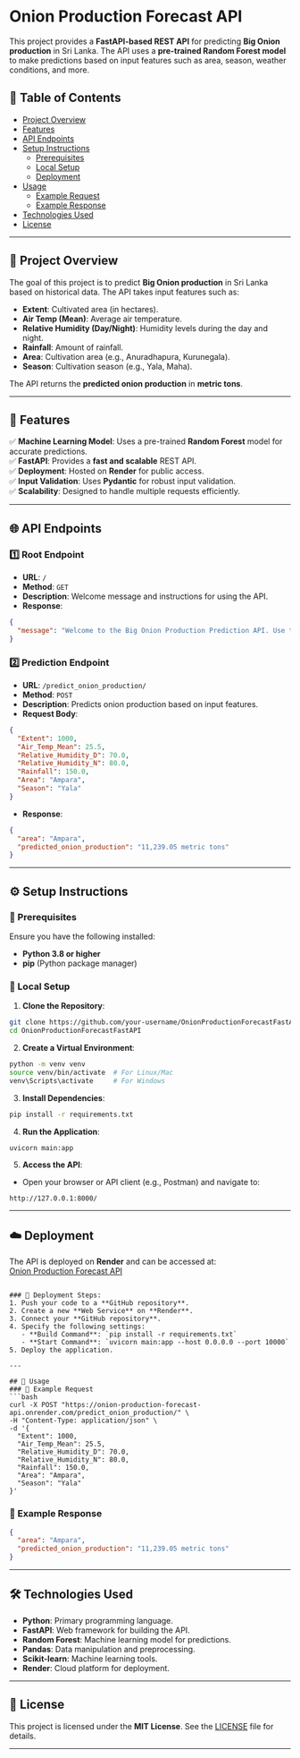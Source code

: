 # Onion Production Forecast API

This project provides a **FastAPI-based REST API** for predicting **Big Onion production** in Sri Lanka. The API uses a **pre-trained Random Forest model** to make predictions based on input features such as area, season, weather conditions, and more.

## 📌 Table of Contents
- [Project Overview](#project-overview)
- [Features](#features)
- [API Endpoints](#api-endpoints)
- [Setup Instructions](#setup-instructions)
  - [Prerequisites](#prerequisites)
  - [Local Setup](#local-setup)
  - [Deployment](#deployment)
- [Usage](#usage)
  - [Example Request](#example-request)
  - [Example Response](#example-response)
- [Technologies Used](#technologies-used)
- [License](#license)

---

## 📖 Project Overview
The goal of this project is to predict **Big Onion production** in Sri Lanka based on historical data. The API takes input features such as:

- **Extent**: Cultivated area (in hectares).
- **Air Temp (Mean)**: Average air temperature.
- **Relative Humidity (Day/Night)**: Humidity levels during the day and night.
- **Rainfall**: Amount of rainfall.
- **Area**: Cultivation area (e.g., Anuradhapura, Kurunegala).
- **Season**: Cultivation season (e.g., Yala, Maha).

The API returns the **predicted onion production** in **metric tons**.

---

## 🚀 Features
✅ **Machine Learning Model**: Uses a pre-trained **Random Forest** model for accurate predictions.  
✅ **FastAPI**: Provides a **fast and scalable** REST API.  
✅ **Deployment**: Hosted on **Render** for public access.  
✅ **Input Validation**: Uses **Pydantic** for robust input validation.  
✅ **Scalability**: Designed to handle multiple requests efficiently.  

---

## 🌐 API Endpoints

### 1️⃣ Root Endpoint
- **URL**: `/`
- **Method**: `GET`
- **Description**: Welcome message and instructions for using the API.
- **Response**:
```json
{
  "message": "Welcome to the Big Onion Production Prediction API. Use the /predict_onion_production/ endpoint for predictions."
}
```

### 2️⃣ Prediction Endpoint
- **URL**: `/predict_onion_production/`
- **Method**: `POST`
- **Description**: Predicts onion production based on input features.
- **Request Body**:
```json
{
  "Extent": 1000,
  "Air_Temp_Mean": 25.5,
  "Relative_Humidity_D": 70.0,
  "Relative_Humidity_N": 80.0,
  "Rainfall": 150.0,
  "Area": "Ampara",
  "Season": "Yala"
}
```
- **Response**:
```json
{
  "area": "Ampara",
  "predicted_onion_production": "11,239.05 metric tons"
}
```

---

## ⚙️ Setup Instructions

### 🔹 Prerequisites
Ensure you have the following installed:
- **Python 3.8 or higher**
- **pip** (Python package manager)

### 🔹 Local Setup
1. **Clone the Repository**:
```bash
git clone https://github.com/your-username/OnionProductionForecastFastAPI.git
cd OnionProductionForecastFastAPI
```
2. **Create a Virtual Environment**:
```bash
python -m venv venv
source venv/bin/activate  # For Linux/Mac
venv\Scripts\activate     # For Windows
```
3. **Install Dependencies**:
```bash
pip install -r requirements.txt
```
4. **Run the Application**:
```bash
uvicorn main:app 
```
5. **Access the API**:
- Open your browser or API client (e.g., Postman) and navigate to:
```
http://127.0.0.1:8000/
```

---

## ☁️ Deployment
The API is deployed on **Render** and can be accessed at:  
[Onion Production Forecast API](https://big-onion-production-forecast-fastapi-1.onrender.com)
```

### 🔹 Deployment Steps:
1. Push your code to a **GitHub repository**.
2. Create a new **Web Service** on **Render**.
3. Connect your **GitHub repository**.
4. Specify the following settings:
   - **Build Command**: `pip install -r requirements.txt`
   - **Start Command**: `uvicorn main:app --host 0.0.0.0 --port 10000`
5. Deploy the application.

---

## 📌 Usage
### 🔹 Example Request
```bash
curl -X POST "https://onion-production-forecast-api.onrender.com/predict_onion_production/" \
-H "Content-Type: application/json" \
-d '{
  "Extent": 1000,
  "Air_Temp_Mean": 25.5,
  "Relative_Humidity_D": 70.0,
  "Relative_Humidity_N": 80.0,
  "Rainfall": 150.0,
  "Area": "Ampara",
  "Season": "Yala"
}'
```

### 🔹 Example Response
```json
{
  "area": "Ampara",
  "predicted_onion_production": "11,239.05 metric tons"
}
```

---

## 🛠 Technologies Used
- **Python**: Primary programming language.
- **FastAPI**: Web framework for building the API.
- **Random Forest**: Machine learning model for predictions.
- **Pandas**: Data manipulation and preprocessing.
- **Scikit-learn**: Machine learning tools.
- **Render**: Cloud platform for deployment.

---

## 📜 License
This project is licensed under the **MIT License**. See the [LICENSE](LICENSE) file for details.

---
